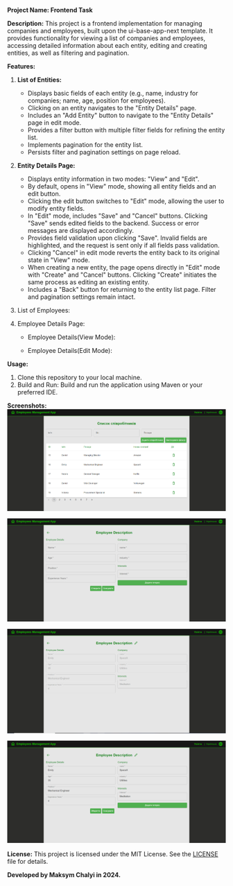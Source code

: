**Project Name: Frontend Task**

**Description:**
This project is a frontend implementation for managing companies and employees, built upon the ui-base-app-next template. It provides functionality for viewing a list of companies and employees, accessing detailed information about each entity, editing and creating entities, as well as filtering and pagination.

**Features:**
1. **List of Entities:**
    - Displays basic fields of each entity (e.g., name, industry for companies; name, age, position for employees).
    - Clicking on an entity navigates to the "Entity Details" page.
    - Includes an "Add Entity" button to navigate to the "Entity Details" page in edit mode.
    - Provides a filter button with multiple filter fields for refining the entity list.
    - Implements pagination for the entity list.
    - Persists filter and pagination settings on page reload.

2. **Entity Details Page:**
    - Displays entity information in two modes: "View" and "Edit".
    - By default, opens in "View" mode, showing all entity fields and an edit button.
    - Clicking the edit button switches to "Edit" mode, allowing the user to modify entity fields.
    - In "Edit" mode, includes "Save" and "Cancel" buttons. Clicking "Save" sends edited fields to the backend. Success or error messages are displayed accordingly.
    - Provides field validation upon clicking "Save". Invalid fields are highlighted, and the request is sent only if all fields pass validation.
    - Clicking "Cancel" in edit mode reverts the entity back to its original state in "View" mode.
    - When creating a new entity, the page opens directly in "Edit" mode with "Create" and "Cancel" buttons. Clicking "Create" initiates the same process as editing an existing entity.
    - Includes a "Back" button for returning to the entity list page. Filter and pagination settings remain intact.


1. List of Employees:


2. Employee Details Page:
   - Employee Details(View Mode):
   
   - Employee Details(Edit Mode):



**Usage:**
1. Clone this repository to your local machine.
2. Build and Run: Build and run the application using Maven or your preferred IDE.

**Screenshots:**
![img.png](img/img.png)

![img_1.png](img/img_1.png)

![img_2.png](img/img_2.png)

![img_3.png](img/img_3.png)

**License:**
This project is licensed under the MIT License. See the [LICENSE](LICENSE.md) file for details.

**Developed by Maksym Chalyi in 2024.**

